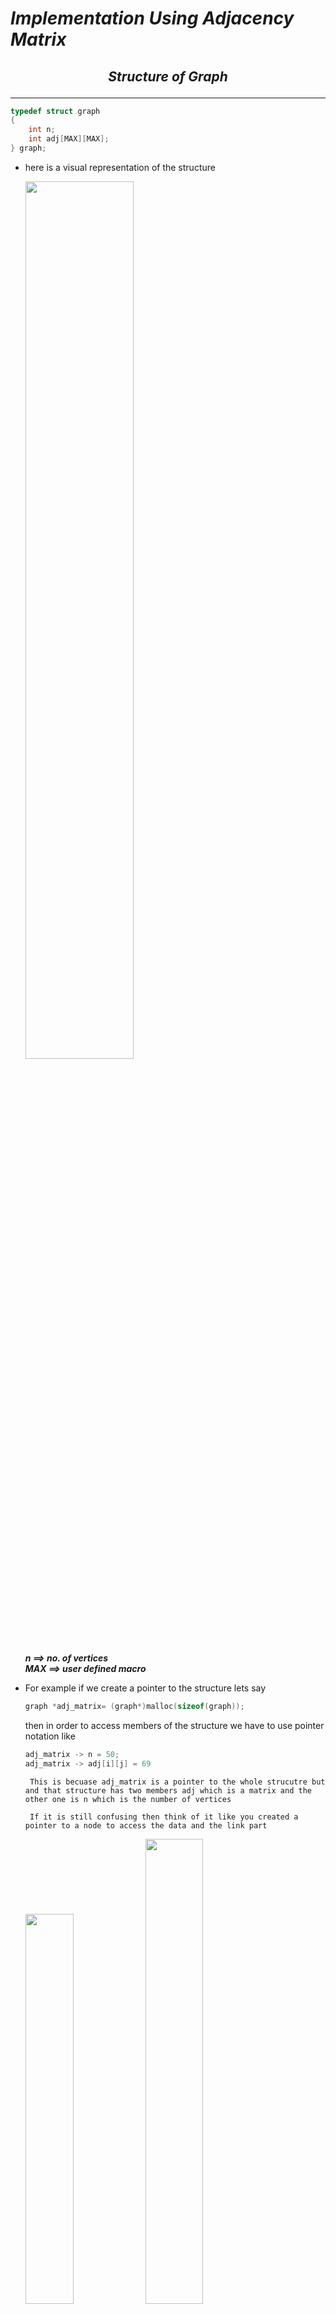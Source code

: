 # ***Implementation Using Adjacency Matrix***  


## <p align="center"><em>Structure of Graph</em></p>
---
~~~c 
typedef struct graph
{
    int n;
    int adj[MAX][MAX];
} graph;
~~~
- here is a visual representation of the structure  
  

    <img src="8.png"  width="60%" >  

    ***n ==> no. of vertices  
    MAX ==> user defined macro***  

- For example if we create a pointer to the structure lets say 
    ~~~c 
    graph *adj_matrix= (graph*)malloc(sizeof(graph));
    ~~~

    then in order to access members of the structure we have to use pointer notation like

    ~~~c
    adj_matrix -> n = 50;
    adj_matrix -> adj[i][j] = 69
    ~~~

    ``` This is becuase adj_matrix is a pointer to the whole strucutre but and that structure has two members adj which is a matrix and the other one is n which is the number of vertices```

    ``` If it is still confusing then think of it like you created a pointer to a node to access the data and the link part```

    <img src="8.png"  width="40%" ><img src="9.png"  width="43.7%" > 

    Here :  
    ``` 
        graph -> n = 3;
        node -> data = 3;

        And 

        graph -> adj[i][j]= 69;
        node -> link = new_node
    ```

    > Note :  
       The above snippets are not equivalent statements they are just to make you understand how pointer works here  
        
    graph is used in above example but in practice graph is the name of the data strucutre so we use adj_matrix as the name of the data structure.
---  

## <p align="center"><em>ADT OF GRAPHS</em></p>  
---

* Creating a Graph
* Displaying a Graph
* Calulating Indegree
* Calulating Outdegree

___ 

### <p align ="center">Creating a graph</p>
~~~c
void create_graph(graph *adj_matrix)
{
    int i , j;

    for (i=0 ; i< adj_matrix ->n ;i++)
    {
        for ( j=0 ; j< adj_matrix ->n ; j++)
        {
            adj_matrix-> adj[i][j]=0;
        }
    }

    while(1)
    {
        printf("Enter the source and Destination position");   
        scanf("%d%d", &i , &j);
        if( i< 0 || j < 0|| i> MAX || j > MAX)
        {
            adj_matrix-> adj[i][j];
        }
    }
}
~~~
The above code can be broken down into two small parts  
- First where we are initializing the matrix with 0 this step can be avoided by doing this step while creating the structure.

- Second where we are asking for source and destination and if the value of source and destination are valid we make the set the a(i,j) index as 1.  
<br>  

___
<br>  

### <p align ="center">Displaying the contents of the graph</p>  

<br>  

~~~c
void display()
{
    for(int i=0 ; i< adj_matrix -> n ; i++)
    {
        for( int j =0 ; j< adj_matrix -> n ;j++)

        {
            printf("%d \t" adj_matrix->adj[i][j]);
        }
    }
}
~~~

``` At first it might look a bit intimidating but its basicaaly displaying the contents of a double dimensional array which is easy as we are take two loops one nested inside other and we print all the elements in array ```

<br>  

___
<br>  

### <p align ="center">Calcualting **Indegree**</p>  

<br>  

Indegree of a Vertex is the number of paths leading to the particular node.  

~~~c
int indegree(graph *adj_matrix , int v)
{
    int count =0 ;
    for(int i =0; i< adj_matrix-> n;i++)
    {
        if( adj_matrix -> adj[i][v]==1 )
        {
            count++;
        }
    }
}
~~~

___
<br>  

### <p align ="center">Calcualting **Outdegree**</p>


Outdegree of a Vertex is the number of paths leading away from the nodes.  

~~~c
int outdegree(graph *adj_matrix , int v)
{
    int count =0 ;
    for(int i =0; i< adj_matrix-> n;i++)
    {
        if(adj_matrix ->adj[v][i]==1)
        {
            count++;
        }
    }
}
~~~



>Note :  
For Undirected Graphs Both Indegree And Outdegree are same.


<br>  
<br>  



# ***Implementation Using Adjacency List*** 

## <p align="center"><em>Structure of Graph</em></p>
---
~~~c 
typedef struct node
{
    int data;
    struct node* link;
} node;
~~~

- here is a visual representation of the structure  
  

    <img src="9.png"  width="60%" >  

    ***data ==> Name of the Vertex  
    link ==> node pointer to next pointer*** 

<br>  

First we Create an array of pointers to structures

```c
node* a[MAX];
```
<img src="10.png" width=50%>

Every index now acts like a vertex and we chain the nodes which are connected to the vertex with the index.
___

## <p align="center"><em>ADT OF GRAPHS</em></p>  
---

* Creating a Graph
* Displaying a Graph
* Calulating Indegree
* Calulating Outdegree

___ 
<br>

### <p align ="center">Creating a graph</p>

~~~c
void create ( node* a[], int n)
{
    int i , j;
    for(i =0 ; i<n;i++)
    {
        a[i]=NULL;
    }
    while(1)
    {
        printf("Enter the source and destination");
        scanf("%d %d" , &i, &j);
        if(i<0|| j<0|| i>=n || j>=n)
        {
            break;
        }
        insert(a,i,j);
    }
}
~~~

Understanding the code by breaking it into segments
~~~c
    int i , j;
    for(i =0 ; i<n;i++)
    {
        a[i]=NULL;
    }

    // The first part of the funciton is setting each array index position as NULL.  

~~~
<br>  

~~~c
    while(1)
    {
        printf("Enter the source and destination");
        scanf("%d %d" , &i, &j);
        if(i<0|| j<0|| i>=n || j>=n)
        {
            break;
        }
        insert(a,i,j);

    // The second part of the function takes source and destination and if they are valid it calls the insert function with source and destination
    }
~~~

*Create Fucntion* is a Helper Fucntion to insert fucntion


~~~c
void insert (node * a[], int i , int j)
{
    node* temp = (node*)malloc(sizeof(node));
    temp-> data = j;
    temp->link =NULL;

    node* cur = a[i];
    if( cur->link ==NULL)
    {
        a[i]=temp;
        return;
    }

    while(cur->link!=NULL)
    {
        cur=cur->link;
    }

    cur->link=temp;
}
~~~
Understanding the code by breaking it into segments

~~~c
node* temp = (node*)malloc(sizeof(node));
temp-> data = j;
temp->link =NULL;

// This Part creates a node and assign the destination as the value of the node
~~~


~~~c
node* cur = a[i];
if( cur->link ==NULL)
{
    a[i]=temp;
    return;
}

while(cur->link!=NULL)
{
    cur=cur->link;
}

cur->link=temp;
~~~


